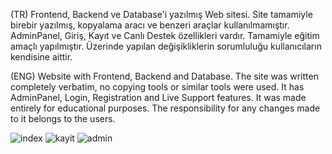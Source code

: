 
(TR)
Frontend, Backend ve Database'i yazılmış Web sitesi.
Site tamamiyle birebir yazılmış, kopyalama aracı ve benzeri araçlar kullanılmamıştır.
AdminPanel, Giriş, Kayıt ve Canlı Destek özellikleri vardır. 
Tamamiyle eğitim amaçlı yapılmıştır. Üzerinde yapılan değişikliklerin sorumluluğu kullanıcıların kendisine aittir.

(ENG)
Website with Frontend, Backend and Database.
The site was written completely verbatim, no copying tools or similar tools were used.
It has AdminPanel, Login, Registration and Live Support features.
It was made entirely for educational purposes. The responsibility for any changes made to it belongs to the users.

![index](https://github.com/Weatexx/LuckyWebsite/assets/110902933/aac05641-893f-4c1b-8604-4a207fde4eac)
![kayit](https://github.com/Weatexx/LuckyWebsite/assets/110902933/219dd92a-6312-4932-a7a6-4e4d3e61086b)
![admin](https://github.com/Weatexx/LuckyWebsite/assets/110902933/41d66bb6-9249-4f29-af0b-61ef22dc2f5d)
